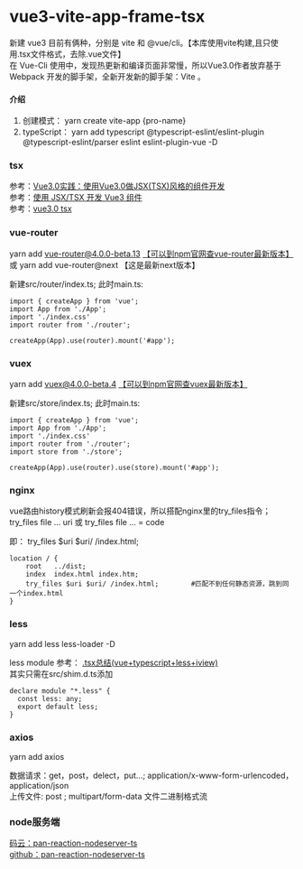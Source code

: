 # vue3-vite-app-frame-tsx
新建 vue3 目前有俩种，分别是 vite 和 @vue/cli。【本库使用vite构建,且只使用.tsx文件格式，去除.vue文件】   
在 Vue-Cli 使用中，发现热更新和编译页面非常慢，所以Vue3.0作者放弃基于 Webpack 开发的脚手架，全新开发新的脚手架：Vite 。

#### 介绍
1. 创建模式： yarn create vite-app {pro-name}   
2. typeScript：   yarn add typescript @typescript-eslint/eslint-plugin @typescript-eslint/parser eslint eslint-plugin-vue -D

### tsx
参考：[Vue3.0实践：使用Vue3.0做JSX(TSX)风格的组件开发](https://blog.csdn.net/learn8more/article/details/107970726)  
参考：[使用 JSX/TSX 开发 Vue3 组件](https://zhuanlan.zhihu.com/p/153387704)  
参考：[vue3.0 tsx](https://iiong.com/vue3-use-notes/)  

### vue-router  
yarn add vue-router@4.0.0-beta.13 [【可以到npm官网查vue-router最新版本】](https://www.npmjs.com/package/vue-router)   
或 yarn add vue-router@next 【这是最新next版本】

新建src/router/index.ts; 此时main.ts:   
```
import { createApp } from 'vue'; 
import App from './App';
import './index.css'
import router from './router';

createApp(App).use(router).mount('#app');
```

### vuex
yarn add vuex@4.0.0-beta.4 [【可以到npm官网查vuex最新版本】](https://www.npmjs.com/package/vuex)    

新建src/store/index.ts; 此时main.ts:   
```
import { createApp } from 'vue'; 
import App from './App';
import './index.css'
import router from './router';
import store from './store';

createApp(App).use(router).use(store).mount('#app');
```

### nginx 
vue路由history模式刷新会报404错误，所以搭配nginx里的try_files指令；   
try_files file ... uri 或 try_files file ... = code   

即： try_files $uri $uri/ /index.html;   
```
location / {
    root   ../dist;
    index  index.html index.htm;
    try_files $uri $uri/ /index.html;        #匹配不到任何静态资源，跳到同一个index.html
}
```

### less 
yarn add less less-loader -D

less module 参考： [.tsx总结(vue+typescript+less+iview)](https://www.jianshu.com/p/8a8478ac3641)  
其实只需在src/shim.d.ts添加   
```
declare module "*.less" {
  const less: any;
  export default less;
}
```

### axios
yarn add axios  

数据请求：get，post，delect，put...; application/x-www-form-urlencoded，application/json   
上传文件: post ; multipart/form-data 文件二进制格式流

### node服务端
[码云：pan-reaction-nodeserver-ts](https://gitee.com/PanJianHua/pan-reaction-nodeserver-ts)   
[github：pan-reaction-nodeserver-ts](https://github.com/panjianhua199206/pan-reaction-nodeserver-ts)  

